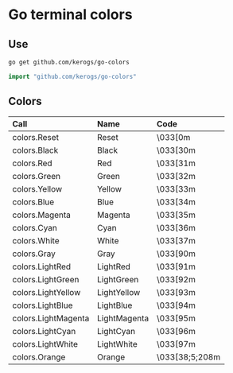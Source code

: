 # Go terminal colors

## Use
```sh
go get github.com/kerogs/go-colors
```
```Go
import "github.com/kerogs/go-colors"
```

## Colors
|Call|Name|Code|
|:---|:---|:---|
colors.Reset|Reset|\033[0m|
colors.Black|Black|\033[30m|
colors.Red|Red|\033[31m|
colors.Green|Green|\033[32m|
colors.Yellow|Yellow|\033[33m|
colors.Blue|Blue|\033[34m|
colors.Magenta|Magenta|\033[35m|
colors.Cyan|Cyan|\033[36m|
colors.White|White|\033[37m|
colors.Gray|Gray|\033[90m|
colors.LightRed|LightRed|\033[91m|
colors.LightGreen|LightGreen|\033[92m|
colors.LightYellow|LightYellow|\033[93m|
colors.LightBlue|LightBlue|\033[94m|
colors.LightMagenta|LightMagenta|\033[95m|
colors.LightCyan|LightCyan|\033[96m|
colors.LightWhite|LightWhite|\033[97m|
colors.Orange|Orange|\033[38;5;208m|